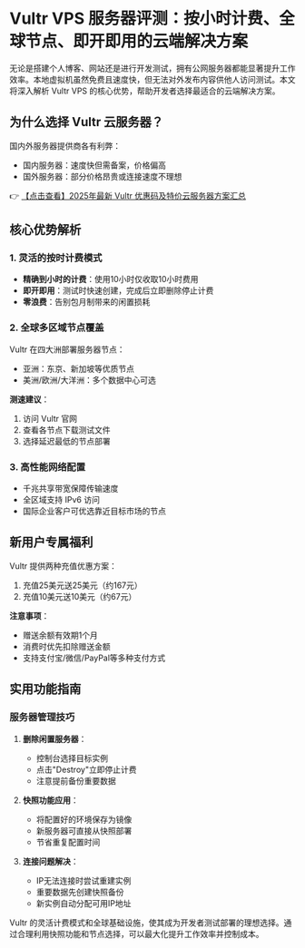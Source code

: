 # Vultr VPS 服务器评测：按小时计费、全球节点、即开即用的云端解决方案

无论是搭建个人博客、网站还是进行开发测试，拥有公网服务器都能显著提升工作效率。本地虚拟机虽然免费且速度快，但无法对外发布内容供他人访问测试。本文将深入解析 Vultr VPS 的核心优势，帮助开发者选择最适合的云端解决方案。

## 为什么选择 Vultr 云服务器？

国内外服务器提供商各有利弊：
- 国内服务器：速度快但需备案，价格偏高
- 国外服务器：部分价格昂贵或连接速度不理想

👉 [【点击查看】2025年最新 Vultr 优惠码及特价云服务器方案汇总](https://bit.ly/VuLtr)

## 核心优势解析

### 1. 灵活的按时计费模式
- **精确到小时的计费**：使用10小时仅收取10小时费用
- **即开即用**：测试时快速创建，完成后立即删除停止计费
- **零浪费**：告别包月制带来的闲置损耗

### 2. 全球多区域节点覆盖
Vultr 在四大洲部署服务器节点：
- 亚洲：东京、新加坡等优质节点
- 美洲/欧洲/大洋洲：多个数据中心可选

**测速建议**：
1. 访问 Vultr 官网
2. 查看各节点下载测试文件
3. 选择延迟最低的节点部署

### 3. 高性能网络配置
- 千兆共享带宽保障传输速度
- 全区域支持 IPv6 访问
- 国际企业客户可优选靠近目标市场的节点

## 新用户专属福利

Vultr 提供两种充值优惠方案：
1. 充值25美元送25美元（约167元）
2. 充值10美元送10美元（约67元）

**注意事项**：
- 赠送余额有效期1个月
- 消费时优先扣除赠送金额
- 支持支付宝/微信/PayPal等多种支付方式

## 实用功能指南

### 服务器管理技巧
1. **删除闲置服务器**：
   - 控制台选择目标实例
   - 点击"Destroy"立即停止计费
   - 注意提前备份重要数据

2. **快照功能应用**：
   - 将配置好的环境保存为镜像
   - 新服务器可直接从快照部署
   - 节省重复配置时间

3. **连接问题解决**：
   - IP无法连接时尝试重建实例
   - 重要数据先创建快照备份
   - 新实例自动分配可用IP地址

Vultr 的灵活计费模式和全球基础设施，使其成为开发者测试部署的理想选择。通过合理利用快照功能和节点选择，可以最大化提升工作效率并控制成本。